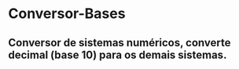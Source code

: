 # Conversor-Bases
## Conversor de sistemas numéricos, converte decimal (base 10) para os demais sistemas.
